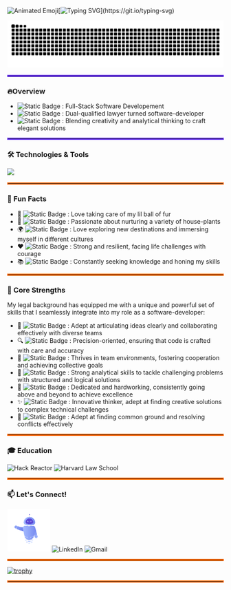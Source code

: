 <img src="https://iam-weijie.github.io/wave/hand-emoji.svg" alt="Animated Emoji" width="50" height="50">[![Typing SVG](https://readme-typing-svg.demolab.com?font=Fira+Code&pause=1000&color=6833F7&width=800&lines=Hi+there!+I'm+Pallavi,+a+full-stack+software+developer!)](https://git.io/typing-svg) 
<div align="center">
  <picture>
    <source media="(prefers-color-scheme: dark)" srcset="https://github.com/Pallavi25Kishore/Pallavi25Kishore/raw/output/github-contribution-grid-snake-dark.svg">
    <img alt="github contribution grid snake" src="https://github.com/Pallavi25Kishore/Pallavi25Kishore/raw/output/github-contribution-grid-snake.svg" style="max-width: 100%;">
  </picture>
</div>
<hr style="border: 2px solid #6833F7;">

### :fire:Overview
- <img alt="Static Badge" src="https://img.shields.io/badge/Professional%20Focus-crimson?style=for-the-badge"> <span>: Full-Stack Software Developement<span>
- <img alt="Static Badge" src="https://img.shields.io/badge/Background-blue?style=for-the-badge"> <span>: Dual-qualified lawyer turned software-developer<span>
- <img alt="Static Badge" src="https://img.shields.io/badge/Passions-gold?style=for-the-badge"> <span>: Blending creativity and analytical thinking to craft elegant solutions<span>
  
<hr style="border: 2px solid #6833F7;">

### 🛠️ Technologies & Tools
<p>
  <a href="https://skillicons.dev">
    <img src="https://skillicons.dev/icons?i=js,html,css,jquery,react,tailwind,express,babel,jest,vscode,bash,git,github,aws,mongodb,mysql,nodejs,postgres,postman,sequelize,webpack,nginx&theme=light" />
  </a>
</p>

<hr style="border: 2px solid #ff6600;">

### 🎉 Fun Facts
- 🐾 <img alt="Static Badge" src="https://img.shields.io/badge/Pet%20Parent-purple?style=for-the-badge"> <span>: Love taking care of my lil ball of fur<span>
- 🌿 <img alt="Static Badge" src="https://img.shields.io/badge/Plant%20Enthusiast-green?style=for-the-badge"> <span>: Passionate about nurturing a variety of house-plants<span>
- 🌍 <img alt="Static Badge" src="https://img.shields.io/badge/Avid%20Traveler-yellow?style=for-the-badge"> <span>: Love exploring new destinations and immersing myself in different cultures<span>
- ❤️ <img alt="Static Badge" src="https://img.shields.io/badge/Heart%20Warrior-red?style=for-the-badge"> <span>: Strong and resilient, facing life challenges with courage<span>
- 📚 <img alt="Static Badge" src="https://img.shields.io/badge/Lifelong%20Learner-orange?style=for-the-badge"> <span>: Constantly seeking knowledge and honing my skills<span>

<hr style="border: 2px solid #ff6600;">

### 🌟 Core Strengths
My legal background has equipped me with a unique and powerful set of skills that I seamlessly integrate into my role as a software-developer:
- 💬 <img alt="Static Badge" src="https://img.shields.io/badge/Effective%20Communication-blue?style=for-the-badge"> <span>: Adept at articulating ideas clearly and collaborating effectively with diverse teams<span>
- 🔍 <img alt="Static Badge" src="https://img.shields.io/badge/Meticulous%20Attention%20to%20Detail-gold?style=for-the-badge"> <span>: Precision-oriented, ensuring that code is crafted with care and accuracy<span>
- 🤝 <img alt="Static Badge" src="https://img.shields.io/badge/Collaborative%20Spirit-violet?style=for-the-badge"> <span>: Thrives in team environments, fostering cooperation and achieving collective goals<span>
- 🧠 <img alt="Static Badge" src="https://img.shields.io/badge/Logical%20Reasoning-red?style=for-the-badge"> <span>: Strong analytical skills to tackle challenging problems with structured and logical solutions<span>
- 💪 <img alt="Static Badge" src="https://img.shields.io/badge/Relentless%20Work%20Ethic-green?style=for-the-badge"> <span>: Dedicated and hardworking, consistently going above and beyond to achieve excellence<span>
- ✨ <img alt="Static Badge" src="https://img.shields.io/badge/Creative%20Problem%20Solver-grey?style=for-the-badge"> <span>: Innovative thinker, adept at finding creative solutions to complex technical challenges<span>
- 🤝 <img alt="Static Badge" src="https://img.shields.io/badge/Skilled%20Negotiator-olive?style=for-the-badge"> <span>: Adept at finding common ground and resolving conflicts effectively<span>

<hr style="border: 2px solid #ff6600;">

### 🎓 Education
<p>
  <img src="https://img.shields.io/badge/Hack%20Reactor-blue?style=for-the-badge" alt="Hack Reactor" />
  <img src="https://img.shields.io/badge/Harvard%20Law%20School-crimson?style=for-the-badge" alt="Harvard Law School" />
</p>

<hr style="border: 2px solid #ff6600;">

### 📫 Let's Connect!

<p>
  <img src="./Animation - 1722528065159.gif" alt="Cute Robot Animation" height="100">
  <a href="https://www.linkedin.com/in/pallavi-kishore-46251726/" style="text-decoration: none;">
    <img src="https://img.shields.io/badge/linkedin-blue?style=for-the-badge&logo=linkedin" alt="LinkedIn" />
  </a>
  <a href="mailto:Pallavi25Kishore@gmail.com" style="text-decoration: none;">
    <img src="https://img.shields.io/badge/gmail-yellow?style=for-the-badge&logo=gmail" alt="Gmail" />
  </a>
</p>

<hr style="border: 2px solid #ff6600;">

[![trophy](https://github-profile-trophy.vercel.app/?username=Pallavi25Kishore&theme=discord&title=-Stars,-Followers,-Experience,-Issues)](https://github.com/ryo-ma/github-profile-trophy) 

<hr style="border: 2px solid #ff6600;">


